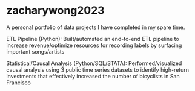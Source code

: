 # zacharywong2023

A personal portfolio of data projects I have completed in my spare time.

ETL Pipeline (Python): Built/automated an end-to-end ETL pipeline to increase revenue/optimize resources for recording labels by surfacing important songs/artists

Statistical/Causal Analysis (Python/SQL/STATA): Performed/visualized causal analysis using 3 public time series datasets to identify high-return investments that effectively increased the number of bicyclists in San Francisco

